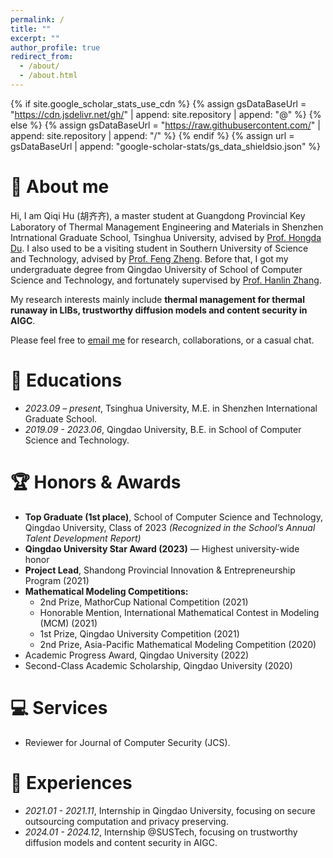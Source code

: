 ```yaml
---
permalink: /
title: ""
excerpt: ""
author_profile: true
redirect_from: 
  - /about/
  - /about.html
---
```

{% if site.google_scholar_stats_use_cdn %}
{% assign gsDataBaseUrl = "https://cdn.jsdelivr.net/gh/" | append: site.repository | append: "@" %}
{% else %}
{% assign gsDataBaseUrl = "https://raw.githubusercontent.com/" | append: site.repository | append: "/" %}
{% endif %}
{% assign url = gsDataBaseUrl | append: "google-scholar-stats/gs_data_shieldsio.json" %}

<span class='anchor' id='about-me'></span>

# 🏫 About me
Hi, I am Qiqi Hu (胡齐齐), a master student at Guangdong Provincial Key Laboratory of Thermal Management Engineering and Materials in Shenzhen Intrnational Graduate School, Tsinghua University, advised by [Prof. Hongda Du](https://www.sigs.tsinghua.edu.cn/dhd/list.htm). I also used to be a visiting student in Southern University of Science and Technology, advised by [Prof. Feng Zheng](https://faculty.sustech.edu.cn/?tagid=fengzheng&iscss=1&snapid=1&orderby=date&go=1&lang=en).  Before that, I got my undergraduate degree from Qingdao University of School of Computer Science and Technology, and fortunately supervised by [Prof. Hanlin Zhang](https://cst.qdu.edu.cn/info/1072/7423.htm).

My research interests mainly include **thermal management for thermal runaway in LIBs, trustworthy diffusion models and content security in AIGC**.

Please feel free to [email me](mailto:chelseyhu111@gmail.com) for research, collaborations, or a casual chat.

<!-- *Please consider giving me [anonymous feedback](https://docs.google.com/forms/d/e/1FAIpQLSeE4_y14QlUtJ8MhltnGnWwco7J1sWprXnlGoFWFo002k26lw/viewform?usp=sf_link).* -->


# 📖 Educations
- *2023.09 – present*, Tsinghua University, M.E. in Shenzhen International Graduate School.
- *2019.09 - 2023.06*, Qingdao University, B.E. in School of Computer Science and Technology.


# 🏆 Honors & Awards
- **Top Graduate (1st place)**, School of Computer Science and Technology, Qingdao University, Class of 2023  *(Recognized in the School’s Annual Talent Development Report)*  
- **Qingdao University Star Award (2023)** — Highest university-wide honor  
- **Project Lead**, Shandong Provincial Innovation & Entrepreneurship Program (2021)  
- **Mathematical Modeling Competitions:**  
  - 2nd Prize, MathorCup National Competition (2021)  
  - Honorable Mention, International Mathematical Contest in Modeling (MCM) (2021)  
  - 1st Prize, Qingdao University Competition (2021)  
  - 2nd Prize, Asia-Pacific Mathematical Modeling Competition (2020)  
- Academic Progress Award, Qingdao University (2022)  
- Second-Class Academic Scholarship, Qingdao University (2020)



# 💻 Services
- Reviewer for Journal of Computer Security (JCS).

# 📝 Experiences
- *2021.01 - 2021.11*, Internship in Qingdao University, focusing on secure outsourcing computation and privacy preserving.
- *2024.01 - 2024.12*, Internship @SUSTech, focusing on trustworthy diffusion models and content security in AIGC.

  
